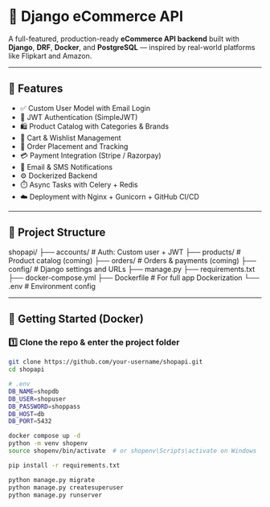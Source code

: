 # 🛒 Django eCommerce API

A full-featured, production-ready **eCommerce API backend** built with **Django**, **DRF**, **Docker**, and **PostgreSQL** — inspired by real-world platforms like Flipkart and Amazon.

---

## 🚀 Features

- ✅ Custom User Model with Email Login
- 🔐 JWT Authentication (SimpleJWT)
- 🛍️ Product Catalog with Categories & Brands
- 🛒 Cart & Wishlist Management
- 🧾 Order Placement and Tracking
- 💳 Payment Integration (Stripe / Razorpay)
- 📨 Email & SMS Notifications
- ⚙️ Dockerized Backend
- ⏱️ Async Tasks with Celery + Redis
- ☁️ Deployment with Nginx + Gunicorn + GitHub CI/CD

---

## 📁 Project Structure
shopapi/
├── accounts/ # Auth: Custom user + JWT
├── products/ # Product catalog (coming)
├── orders/ # Orders & payments (coming)
├── config/ # Django settings and URLs
├── manage.py
├── requirements.txt
├── docker-compose.yml
├── Dockerfile # For full app Dockerization
└── .env # Environment config


---

## 🐳 Getting Started (Docker)

### 1️⃣ Clone the repo & enter the project folder

```bash
git clone https://github.com/your-username/shopapi.git
cd shopapi

# .env
DB_NAME=shopdb
DB_USER=shopuser
DB_PASSWORD=shoppass
DB_HOST=db
DB_PORT=5432

docker compose up -d
python -m venv shopenv
source shopenv/bin/activate  # or shopenv\Scripts\activate on Windows

pip install -r requirements.txt

python manage.py migrate
python manage.py createsuperuser
python manage.py runserver


